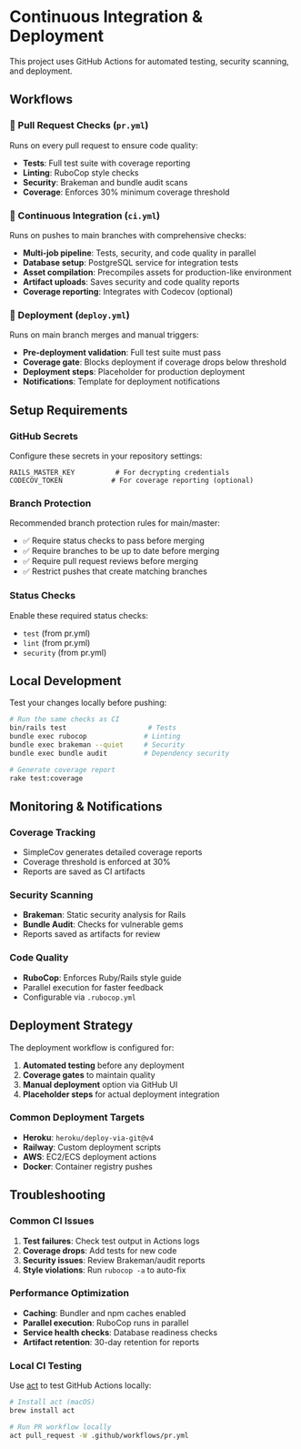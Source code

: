 # Continuous Integration & Deployment

This project uses GitHub Actions for automated testing, security scanning, and deployment.

## Workflows

### 🔄 Pull Request Checks (`pr.yml`)
Runs on every pull request to ensure code quality:

- **Tests**: Full test suite with coverage reporting
- **Linting**: RuboCop style checks
- **Security**: Brakeman and bundle audit scans
- **Coverage**: Enforces 30% minimum coverage threshold

### 🧪 Continuous Integration (`ci.yml`)
Runs on pushes to main branches with comprehensive checks:

- **Multi-job pipeline**: Tests, security, and code quality in parallel
- **Database setup**: PostgreSQL service for integration tests
- **Asset compilation**: Precompiles assets for production-like environment
- **Artifact uploads**: Saves security and code quality reports
- **Coverage reporting**: Integrates with Codecov (optional)

### 🚀 Deployment (`deploy.yml`)
Runs on main branch merges and manual triggers:

- **Pre-deployment validation**: Full test suite must pass
- **Coverage gate**: Blocks deployment if coverage drops below threshold
- **Deployment steps**: Placeholder for production deployment
- **Notifications**: Template for deployment notifications

## Setup Requirements

### GitHub Secrets
Configure these secrets in your repository settings:

```
RAILS_MASTER_KEY          # For decrypting credentials
CODECOV_TOKEN            # For coverage reporting (optional)
```

### Branch Protection
Recommended branch protection rules for main/master:

- ✅ Require status checks to pass before merging
- ✅ Require branches to be up to date before merging
- ✅ Require pull request reviews before merging
- ✅ Restrict pushes that create matching branches

### Status Checks
Enable these required status checks:

- `test` (from pr.yml)
- `lint` (from pr.yml) 
- `security` (from pr.yml)

## Local Development

Test your changes locally before pushing:

```bash
# Run the same checks as CI
bin/rails test                    # Tests
bundle exec rubocop              # Linting
bundle exec brakeman --quiet     # Security
bundle exec bundle audit         # Dependency security

# Generate coverage report
rake test:coverage
```

## Monitoring & Notifications

### Coverage Tracking
- SimpleCov generates detailed coverage reports
- Coverage threshold is enforced at 30%
- Reports are saved as CI artifacts

### Security Scanning
- **Brakeman**: Static security analysis for Rails
- **Bundle Audit**: Checks for vulnerable gems
- Reports saved as artifacts for review

### Code Quality
- **RuboCop**: Enforces Ruby/Rails style guide
- Parallel execution for faster feedback
- Configurable via `.rubocop.yml`

## Deployment Strategy

The deployment workflow is configured for:

1. **Automated testing** before any deployment
2. **Coverage gates** to maintain quality
3. **Manual deployment** option via GitHub UI
4. **Placeholder steps** for actual deployment integration

### Common Deployment Targets

- **Heroku**: `heroku/deploy-via-git@v4`
- **Railway**: Custom deployment scripts
- **AWS**: EC2/ECS deployment actions
- **Docker**: Container registry pushes

## Troubleshooting

### Common CI Issues

1. **Test failures**: Check test output in Actions logs
2. **Coverage drops**: Add tests for new code
3. **Security issues**: Review Brakeman/audit reports
4. **Style violations**: Run `rubocop -a` to auto-fix

### Performance Optimization

- **Caching**: Bundler and npm caches enabled
- **Parallel execution**: RuboCop runs in parallel
- **Service health checks**: Database readiness checks
- **Artifact retention**: 30-day retention for reports

### Local CI Testing

Use [act](https://github.com/nektos/act) to test GitHub Actions locally:

```bash
# Install act (macOS)
brew install act

# Run PR workflow locally
act pull_request -W .github/workflows/pr.yml
```